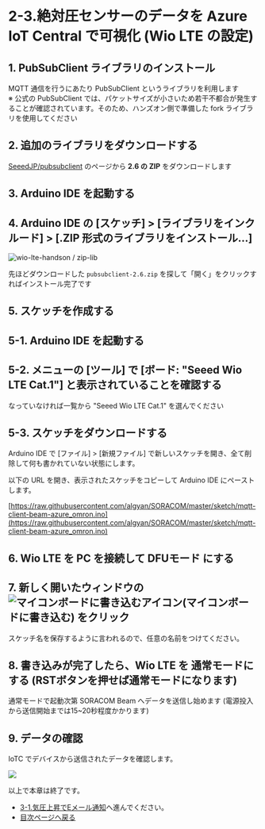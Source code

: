# 2-3.絶対圧センサーのデータを Azure IoT Central で可視化 (Wio LTE の設定)

## 1. PubSubClient ライブラリのインストール

MQTT 通信を行うにあたり PubSubClient というライブラリを利用します  
※ 公式の PubSubClient では、パケットサイズが小さいため若干不都合が発生することが確認されています。そのため、ハンズオン側で準備した fork ライブラリを使用してください

## 2. 追加のライブラリをダウンロードする

[SeeedJP/pubsubclient](https://github.com/SeeedJP/pubsubclient/releases) のページから **2.6 の ZIP** をダウンロードします

## 3. Arduino IDE を起動する

## 4. Arduino IDE の [スケッチ] > [ライブラリをインクルード] > [.ZIP 形式のライブラリをインストール...]

![wio-lte-handson / zip-lib](https://docs.google.com/drawings/d/e/2PACX-1vSyvtSl8JWQO_D5-pkwQsp0YVrrWOU76GlZohHURcIIEU-5W3PreVa9tCTUyYI94mId_y5zICWpC6xJ/pub?w=555&h=273)

先ほどダウンロードした `pubsubclient-2.6.zip` を探して「開く」をクリックすればインストール完了です

## 5. スケッチを作成する

## 5-1. Arduino IDE を起動する

## 5-2. メニューの [ツール] で [ボード: "Seeed Wio LTE Cat.1"] と表示されていることを確認する

なっていなければ一覧から "Seeed Wio LTE Cat.1" を選んでください

## 5-3. スケッチをダウンロードする

Arduino IDE で [ファイル] > [新規ファイル] で新しいスケッチを開き、全て削除して何も書かれていない状態にします。

以下の URL を開き、表示されたスケッチをコピーして Arduino IDE にペーストします。

[https://raw.githubusercontent.com/algyan/SORACOM/master/sketch/mqtt-client-beam-azure_omron.ino](https://raw.githubusercontent.com/algyan/SORACOM/master/sketch/mqtt-client-beam-azure_omron.ino)

## 6. Wio LTE を PC を接続して DFUモード にする

## 7. 新しく開いたウィンドウの ![マイコンボードに書き込むアイコン](https://docs.google.com/drawings/d/e/2PACX-1vQiO83cFcX3LCXeioiTiaao57T4SGiIV6XZzcBP6poTwssCxmo7hLpoMh5qG3btyqgzs8Q-lAoE6Q0f/pub?w=100&h=100)(マイコンボードに書き込む) をクリック

スケッチ名を保存するように言われるので、任意の名前をつけてください。

## 8. 書き込みが完了したら、Wio LTE を 通常モードにする (RSTボタンを押せば通常モードになります)

通常モードで起動次第 SORACOM Beam へデータを送信し始めます (電源投入から送信開始までは15~20秒程度かかります)

## 9. データの確認

IoTC でデバイスから送信されたデータを確認します。

![](https://docs.google.com/drawings/d/e/2PACX-1vTil8K5HXwwaExDq44VsWbcagxN4FfHBcms3qALcRYZht1_gODmcIWpJAKlvEVHZCXpRnysATXW8vAT/pub?w=926&h=504)

以上で本章は終了です。

* [3-1.気圧上昇でEメール通知](../3/1-azure-iot-central-sendmail.md)へ進んでください。
* [目次ページへ戻る](../index.md)
